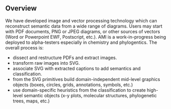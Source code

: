 ## **Overview**
We have developed image and vector processing technology which can reconstruct semantic data from a wide range of diagrams. Users may start with PDF documents, PNG or JPEG diagrams, or other sources of vectors (Word or Powerpoint EWF, Postscript, etc.). AMI is a work-in-progress being deployed to alpha-testers especially in chemistry and phylogentics. The overall process is:

 * dissect and restructure PDFs and extract images.
 * transform raw images into SVG.
 * associate SVG with extracted captions to add semantics and classification. 
 * from the SVG primitives build domain-independent mid-level graphics objects (boxes, circles, grids, annotations, symbols, etc.)
 * use domain-specific heuristics from the classification to create high-level semantic objects (x-y plots, molecular structures, phylogenetic trees, maps, etc.)